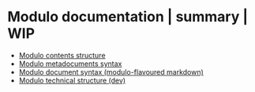 Modulo documentation | summary | WIP
=================

* [Modulo contents structure](https://github.com/robindemourat/modulo/doc/files/doc-contents-structure)
* [Modulo metadocuments syntax](https://github.com/robindemourat/modulo/doc/files/doc-meta_syntax)
* [Modulo document syntax (modulo-flavoured markdown)](https://github.com/robindemourat/modulo/doc/files/doc-document_syntax)
* [Modulo technical structure (dev)](https://github.com/robindemourat/modulo/doc/files/doc-technical_structure)
